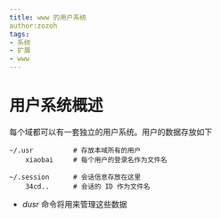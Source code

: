```yaml
---
title: www 的用户系统
author:zozoh
tags:
- 系统
- 扩展
- www
---
```


# 用户系统概述

每个域都可以有一套独立的用户系统。用户的数据存放如下

```
~/.usr          # 存放本域所有的用户
    xiaobai     # 每个用户的登录名作为文件名
    
~/.session      # 会话信息存放在这里
    34cd..      # 会话的 ID 作为文件名
```
* *dusr* 命令将用来管理这些数据

